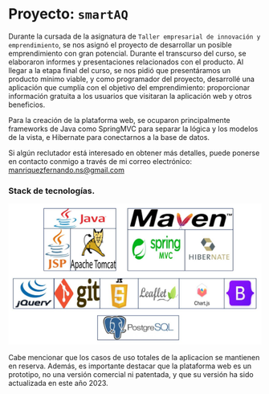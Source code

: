 # Proyecto: ```smartAQ```

Durante la cursada de la asignatura de ```Taller empresarial de innovación y emprendimiento```, se nos asignó el proyecto de desarrollar un posible emprendimiento con gran potencial. Durante el transcurso del curso, se elaboraron informes y presentaciones relacionados con el producto. Al llegar a la etapa final del curso, se nos pidió que presentáramos un producto mínimo viable, y como programador del proyecto, desarrollé una aplicación que cumplía con el objetivo del emprendimiento: proporcionar información gratuita a los usuarios que visitaran la aplicación web y otros beneficios.

Para la creación de la plataforma web, se ocuparon principalmente frameworks de Java como SpringMVC para separar la lógica y los modelos de la vista, e Hibernate para conectarnos a la base de datos.

Si algún reclutador está interesado en obtener más detalles, puede ponerse en contacto conmigo a través de mi correo electrónico: manriquezfernando.ns@gmail.com

### Stack de tecnologías.
<p align="center">
  <img src="./IMG/StackTec.PNG" alt="Descripción de la imagen">
</p>

Cabe mencionar que los casos de uso totales de la aplicacion se mantienen en reserva. Además, es importante destacar que la plataforma web es un prototipo, no una versión comercial ni 
patentada, y que su versión ha sido actualizada en este año 2023.


